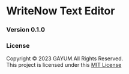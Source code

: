 # WriteNow Text Editor

### Version 0.1.0

### License
Copyright &copy; 2023 GAYUM.All Rights Reserved.<br>
This project is licensed under this [MIT License](License.txt)